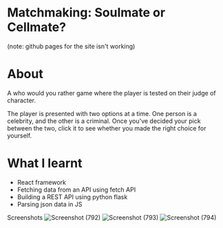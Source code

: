 # Matchmaking: Soulmate or Cellmate?
(note: github pages for the site isn't working)

# About
A who would you rather game where the player is tested on their judge of character. 

The player is presented with two options at a time. One person is a celebrity, and the other is a criminal. Once you've decided your pick between the two, click it to see whether you made the right choice for yourself.

# What I learnt
* React framework
* Fetching data from an API using fetch API
* Building a REST API using python flask
* Parsing json data in JS

Screenshots
![Screenshot (792)](https://user-images.githubusercontent.com/63420202/180606320-4b81ef9b-0956-4bd8-9a71-919ffc3584e9.png)
![Screenshot (793)](https://user-images.githubusercontent.com/63420202/180606330-35312714-cd47-448f-a395-572f49f0833d.png)
![Screenshot (794)](https://user-images.githubusercontent.com/63420202/180606332-1deea566-63ca-401c-9422-e903556ccfa5.png)
